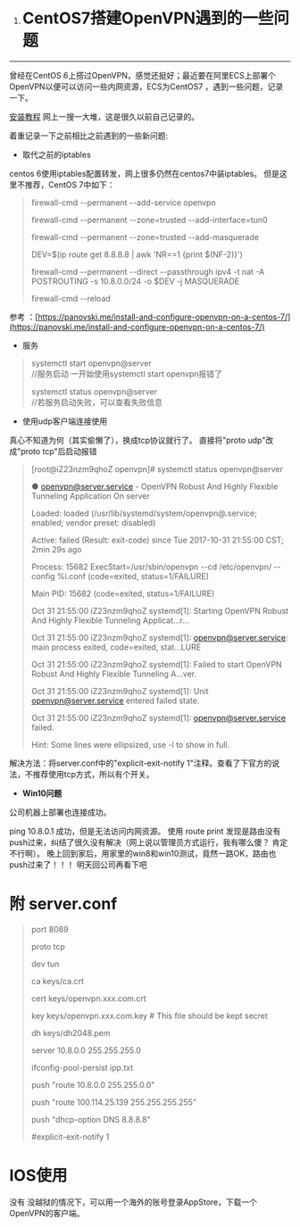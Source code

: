1. # CentOS7搭建OpenVPN遇到的一些问题

---

曾经在CentOS 6上搭过OpenVPN，感觉还挺好；最近要在阿里ECS上部署个OpenVPN以便可以访问一些内网资源，ECS为CentOS7 ，遇到一些问题，记录一下。

[安装教程](/daily/openvpn.md)  网上一搜一大堆，这是很久以前自己记录的。

着重记录一下之前相比之前遇到的一些新问题:

* 取代之前的iptables

centos 6使用iptables配置转发，网上很多仍然在centos7中装iptables。 但是这里不推荐，CentOS 7中如下：

> firewall-cmd --permanent --add-service openvpn
>
> firewall-cmd --permanent --zone=trusted --add-interface=tun0
>
> firewall-cmd --permanent --zone=trusted --add-masquerade
>
> DEV=$\(ip route get 8.8.8.8 \| awk 'NR==1 {print $\(NF-2\)}'\)
>
> firewall-cmd --permanent --direct --passthrough ipv4 -t nat -A POSTROUTING -s  10.8.0.0/24 -o $DEV -j MASQUERADE
>
> firewall-cmd --reload

参考 ：[https://panovski.me/install-and-configure-openvpn-on-a-centos-7/](https://panovski.me/install-and-configure-openvpn-on-a-centos-7/)

* 服务

> systemctl start openvpn@server  
>   //服务启动 一开始使用systemctl start openvpn报错了
>
> systemctl status openvpn@server  
>   //若服务启动失败，可以查看失败信息

* 使用udp客户端连接使用

真心不知道为何（其实偷懒了），换成tcp协议就行了。 直接将"proto udp"改成"proto tcp"后启动报错

> \[root@iZ23nzm9qhoZ openvpn\]\# systemctl status openvpn@server
>
> ● openvpn@server.service - OpenVPN Robust And Highly Flexible Tunneling Application On server
>
> Loaded: loaded \(/usr/lib/systemd/system/openvpn@.service; enabled; vendor preset: disabled\)
>
> Active: failed \(Result: exit-code\) since Tue 2017-10-31 21:55:00 CST; 2min 29s ago
>
> Process: 15682 ExecStart=/usr/sbin/openvpn --cd /etc/openvpn/ --config %i.conf \(code=exited, status=1/FAILURE\)
>
> Main PID: 15682 \(code=exited, status=1/FAILURE\)
>
> Oct 31 21:55:00 iZ23nzm9qhoZ systemd\[1\]: Starting OpenVPN Robust And Highly Flexible Tunneling Applicat...r...
>
> Oct 31 21:55:00 iZ23nzm9qhoZ systemd\[1\]: openvpn@server.service: main process exited, code=exited, stat...LURE
>
> Oct 31 21:55:00 iZ23nzm9qhoZ systemd\[1\]: Failed to start OpenVPN Robust And Highly Flexible Tunneling A...ver.
>
> Oct 31 21:55:00 iZ23nzm9qhoZ systemd\[1\]: Unit openvpn@server.service entered failed state.
>
> Oct 31 21:55:00 iZ23nzm9qhoZ systemd\[1\]: openvpn@server.service failed.
>
> Hint: Some lines were ellipsized, use -l to show in full.

解决方法：将server.conf中的"explicit-exit-notify 1"注释。查看了下官方的说法，不推荐使用tcp方式，所以有个开关。

* **Win10问题**

公司机器上部署也连接成功。

ping 10.8.0.1 成功，但是无法访问内网资源。 使用 route print 发现是路由没有 push过来，纠结了很久没有解决（网上说以管理员方式运行，我有哪么傻？  肯定不行啊）。  晚上回到家后，用家里的win8和win10测试，竟然一路OK，路由也push过来了！！！ 明天回公司再看下吧

# 附 server.conf

> port 8089
>
> proto tcp
>
> dev tun
>
> ca keys/ca.crt
>
> cert keys/openvpn.xxx.com.crt
>
> key keys/openvpn.xxx.com.key  \# This file should be kept secret
>
> dh keys/dh2048.pem
>
> server 10.8.0.0 255.255.255.0
>
> ifconfig-pool-persist ipp.txt
>
> push "route 10.8.0.0 255.255.0.0"
>
> push "route 100.114.25.139 255.255.255.255"
>
> push "dhcp-option DNS 8.8.8.8"
>
> \#explicit-exit-notify 1

# IOS使用

没有 没越狱的情况下，可以用一个海外的账号登录AppStore，下载一个OpenVPN的客户端。

